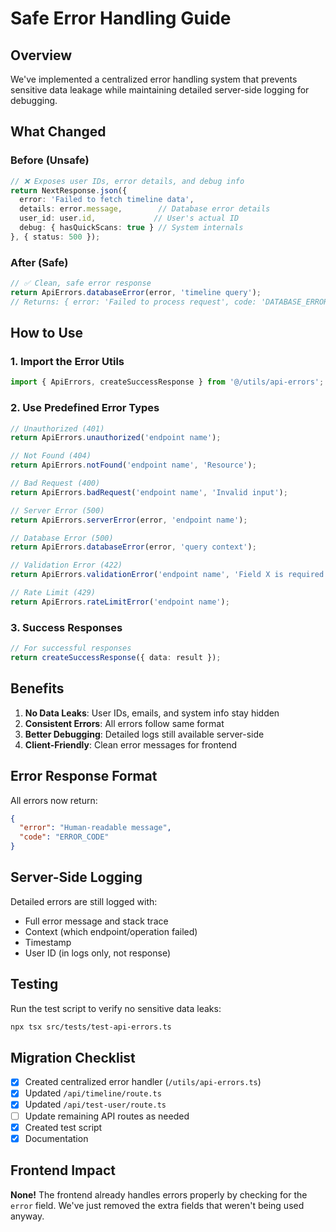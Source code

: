 # Safe Error Handling Guide

## Overview

We've implemented a centralized error handling system that prevents sensitive data leakage while maintaining detailed server-side logging for debugging.

## What Changed

### Before (Unsafe)
```typescript
// ❌ Exposes user IDs, error details, and debug info
return NextResponse.json({ 
  error: 'Failed to fetch timeline data',
  details: error.message,        // Database error details
  user_id: user.id,             // User's actual ID
  debug: { hasQuickScans: true } // System internals
}, { status: 500 });
```

### After (Safe)
```typescript
// ✅ Clean, safe error response
return ApiErrors.databaseError(error, 'timeline query');
// Returns: { error: 'Failed to process request', code: 'DATABASE_ERROR' }
```

## How to Use

### 1. Import the Error Utils
```typescript
import { ApiErrors, createSuccessResponse } from '@/utils/api-errors';
```

### 2. Use Predefined Error Types
```typescript
// Unauthorized (401)
return ApiErrors.unauthorized('endpoint name');

// Not Found (404)
return ApiErrors.notFound('endpoint name', 'Resource');

// Bad Request (400)
return ApiErrors.badRequest('endpoint name', 'Invalid input');

// Server Error (500)
return ApiErrors.serverError(error, 'endpoint name');

// Database Error (500)
return ApiErrors.databaseError(error, 'query context');

// Validation Error (422)
return ApiErrors.validationError('endpoint name', 'Field X is required');

// Rate Limit (429)
return ApiErrors.rateLimitError('endpoint name');
```

### 3. Success Responses
```typescript
// For successful responses
return createSuccessResponse({ data: result });
```

## Benefits

1. **No Data Leaks**: User IDs, emails, and system info stay hidden
2. **Consistent Errors**: All errors follow same format
3. **Better Debugging**: Detailed logs still available server-side
4. **Client-Friendly**: Clean error messages for frontend

## Error Response Format

All errors now return:
```json
{
  "error": "Human-readable message",
  "code": "ERROR_CODE"
}
```

## Server-Side Logging

Detailed errors are still logged with:
- Full error message and stack trace
- Context (which endpoint/operation failed)
- Timestamp
- User ID (in logs only, not response)

## Testing

Run the test script to verify no sensitive data leaks:
```bash
npx tsx src/tests/test-api-errors.ts
```

## Migration Checklist

- [x] Created centralized error handler (`/utils/api-errors.ts`)
- [x] Updated `/api/timeline/route.ts`
- [x] Updated `/api/test-user/route.ts`
- [ ] Update remaining API routes as needed
- [x] Created test script
- [x] Documentation

## Frontend Impact

**None!** The frontend already handles errors properly by checking for the `error` field. We've just removed the extra fields that weren't being used anyway.